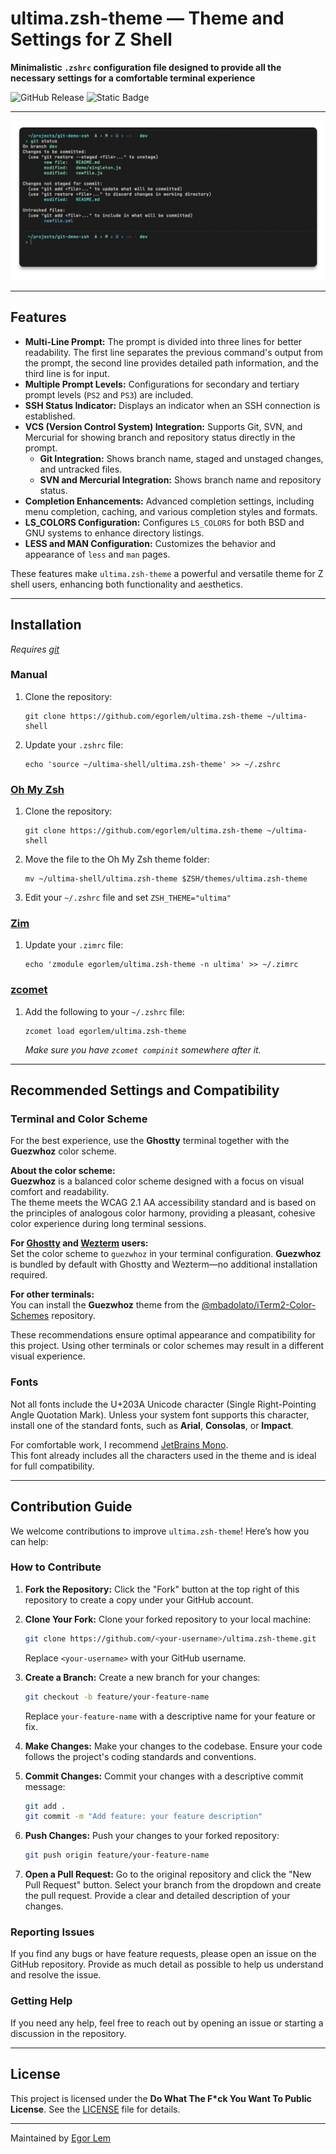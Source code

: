 # ultima.zsh-theme — Theme and Settings for Z Shell

**Minimalistic `.zshrc` configuration file designed to provide all the necessary settings for a comfortable terminal experience**

![GitHub Release](https://img.shields.io/github/v/release/egorlem/ultima.zsh-theme?style=for-the-badge&color=7CD996&labelColor=212121)
![Static Badge](https://img.shields.io/badge/License-WTFPL-blue?style=for-the-badge&labelColor=212121&color=59D9D0&link=https%3A%2F%2Fgithub.com%2Fegorlem%2Fultima.zsh-theme%2Fblob%2Ff8a01d549ee38e720a597f9632ccf7960c7b9c8e%2FLICENSE)

---

![item zsh prompt](https://github.com/egorlem/021011/blob/main/demos/zsh-theme-demo-min.png?raw=true) 

---

## Features

- **Multi-Line Prompt:** The prompt is divided into three lines for better readability. The first line separates the previous command's output from the prompt, the second line provides detailed path information, and the third line is for input.
- **Multiple Prompt Levels:** Configurations for secondary and tertiary prompt levels (`PS2` and `PS3`) are included.
- **SSH Status Indicator:** Displays an indicator when an SSH connection is established.
- **VCS (Version Control System) Integration:** Supports Git, SVN, and Mercurial for showing branch and repository status directly in the prompt.
    - **Git Integration:** Shows branch name, staged and unstaged changes, and untracked files.
    - **SVN and Mercurial Integration:** Shows branch name and repository status.
- **Completion Enhancements:** Advanced completion settings, including menu completion, caching, and various completion styles and formats.
- **LS_COLORS Configuration:** Configures `LS_COLORS` for both BSD and GNU systems to enhance directory listings.
- **LESS and MAN Configuration:** Customizes the behavior and appearance of `less` and `man` pages.

These features make `ultima.zsh-theme` a powerful and versatile theme for Z shell users, enhancing both functionality and aesthetics.

---

## Installation

_Requires [git](https://git-scm.com/)_

### Manual

1. Clone the repository:

    ```shell
    git clone https://github.com/egorlem/ultima.zsh-theme ~/ultima-shell
    ```
2. Update your `.zshrc` file:

    ```shell
    echo 'source ~/ultima-shell/ultima.zsh-theme' >> ~/.zshrc
    ```

### [Oh My Zsh](https://github.com/ohmyzsh/ohmyzsh)

1. Clone the repository:

    ```shell
    git clone https://github.com/egorlem/ultima.zsh-theme ~/ultima-shell
    ```

2. Move the file to the Oh My Zsh theme folder:

    ```shell
    mv ~/ultima-shell/ultima.zsh-theme $ZSH/themes/ultima.zsh-theme
    ```

3. Edit your `~/.zshrc` file and set `ZSH_THEME="ultima"`

### [Zim](https://github.com/zimfw/zimfw)

1. Update your `.zimrc` file:

    ```shell
    echo 'zmodule egorlem/ultima.zsh-theme -n ultima' >> ~/.zimrc
    ```

### [zcomet](https://github.com/agkozak/zcomet)

1. Add the following to your `~/.zshrc` file:

    ```shell
    zcomet load egorlem/ultima.zsh-theme
    ```

    _Make sure you have `zcomet compinit` somewhere after it._

---

## Recommended Settings and Compatibility

### Terminal and Color Scheme

For the best experience, use the **Ghostty** terminal together with the **Guezwhoz** color scheme.

**About the color scheme:**  
**Guezwhoz** is a balanced color scheme designed with a focus on visual comfort and readability.  
The theme meets the WCAG 2.1 AA accessibility standard and is based on the principles of analogous color harmony, providing a pleasant, cohesive color experience during long terminal sessions.

**For [Ghostty](https://github.com/ghostty-org/ghostty) and [Wezterm](https://github.com/wezterm/wezterm) users:**  
Set the color scheme to `guezwhoz` in your terminal configuration. **Guezwhoz** is bundled by default with Ghostty and Wezterm—no additional installation required.

**For other terminals:**  
You can install the **Guezwhoz** theme from the [@mbadolato/iTerm2-Color-Schemes](https://github.com/mbadolato/iTerm2-Color-Schemes) repository.

These recommendations ensure optimal appearance and compatibility for this project. Using other terminals or color schemes may result in a different visual experience.

### Fonts

Not all fonts include the U+203A Unicode character (Single Right-Pointing Angle Quotation Mark). Unless your system font supports this character, install one of the standard fonts, such as **Arial**, **Consolas**, or **Impact**.

For comfortable work, I recommend [JetBrains Mono](https://www.jetbrains.com/lp/mono/).  
This font already includes all the characters used in the theme and is ideal for full compatibility.

---

## Contribution Guide

We welcome contributions to improve `ultima.zsh-theme`! Here’s how you can help:

### How to Contribute

1. **Fork the Repository:** Click the "Fork" button at the top right of this repository to create a copy under your GitHub account.
2. **Clone Your Fork:** Clone your forked repository to your local machine:

    ```bash
    git clone https://github.com/<your-username>/ultima.zsh-theme.git
    ```
    Replace `<your-username>` with your GitHub username.

3. **Create a Branch:** Create a new branch for your changes:

    ```bash
    git checkout -b feature/your-feature-name
    ```
    Replace `your-feature-name` with a descriptive name for your feature or fix.

4. **Make Changes:** Make your changes to the codebase. Ensure your code follows the project's coding standards and conventions.
5. **Commit Changes:** Commit your changes with a descriptive commit message:

    ```bash
    git add .
    git commit -m "Add feature: your feature description"
    ```

6. **Push Changes:** Push your changes to your forked repository:

    ```bash
    git push origin feature/your-feature-name
    ```

7. **Open a Pull Request:** Go to the original repository and click the "New Pull Request" button. Select your branch from the dropdown and create the pull request. Provide a clear and detailed description of your changes.

### Reporting Issues

If you find any bugs or have feature requests, please open an issue on the GitHub repository. Provide as much detail as possible to help us understand and resolve the issue.

### Getting Help

If you need any help, feel free to reach out by opening an issue or starting a discussion in the repository.

---

## License

This project is licensed under the __Do What The F*ck You Want To Public License__. See the [LICENSE](https://github.com/egorlem/ultima.zsh-theme/blob/f8a01d549ee38e720a597f9632ccf7960c7b9c8e/LICENSE) file for details.

---

Maintained by [Egor Lem](https://egorlem.com/)